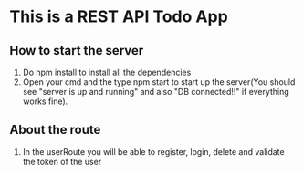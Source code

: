 # This is a REST API Todo App

## How to start the server
1. Do npm install to install all the dependencies
2. Open your cmd and the type npm start to start up the server(You should see "server is up and running" and also "DB connected!!" if everything works fine).

## About the route
1. In the userRoute you will be able to register, login, delete and validate the token of the user